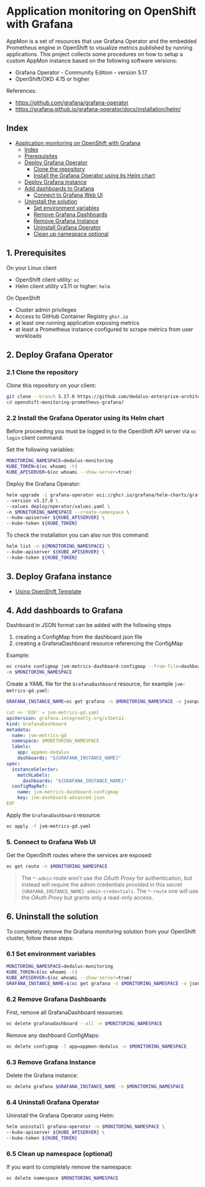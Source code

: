 # Application monitoring on OpenShift with Grafana
<!-- markdownlint-disable MD004 MD034 -->
AppMon is a set of resources that use Grafana Operator and the embedded Prometheus engine in OpenShift to visualize metrics published by running applications.
This project collects some procedures on how to setup a custom AppMon instance based on the following software versions:

* Grafana Operator - Community Edition - version 5.17
* OpenShift/OKD 4.15 or higher

References:

* <https://github.com/grafana/grafana-operator>
* <https://grafana.github.io/grafana-operator/docs/installation/helm/>

## Index

<!-- TOC -->

- [Application monitoring on OpenShift with Grafana](#application-monitoring-on-openshift-with-grafana)
    - [Index](#index)
    - [Prerequisites](#prerequisites)
    - [Deploy Grafana Operator](#deploy-grafana-operator)
        - [Clone the repository](#clone-the-repository)
        - [Install the Grafana Operator using its Helm chart](#install-the-grafana-operator-using-its-helm-chart)
    - [Deploy Grafana instance](#deploy-grafana-instance)
    - [Add dashboards to Grafana](#add-dashboards-to-grafana)
        - [Connect to Grafana Web UI](#connect-to-grafana-web-ui)
    - [Uninstall the solution](#uninstall-the-solution)
        - [Set environment variables](#set-environment-variables)
        - [Remove Grafana Dashboards](#remove-grafana-dashboards)
        - [Remove Grafana Instance](#remove-grafana-instance)
        - [Uninstall Grafana Operator](#uninstall-grafana-operator)
        - [Clean up namespace optional](#clean-up-namespace-optional)

<!-- /TOC -->

## 1. Prerequisites

On your Linux client

* OpenShift client utility: ```oc```
* Helm client utility v3.11 or higher: ```helm```

On OpenShift

* Cluster admin privileges
* Access to GitHub Container Registry `ghcr.io`
* at least one running application exposing metrics
* at least a Prometheus instance configured to scrape metrics from user workloads

## 2. Deploy Grafana Operator

### 2.1 Clone the repository

Clone this repository on your client:

```bash
git clone --branch 5.17.0 https://github.com/dedalus-enterprise-architect/openshift-monitoring-prometheus-grafana.git
cd openshift-monitoring-prometheus-grafana/
```

### 2.2 Install the Grafana Operator using its Helm chart

Before proceeding you must be logged in to the OpenShift API server via `oc login` client command.

Set the following variables:

```bash
MONITORING_NAMESPACE=dedalus-monitoring
KUBE_TOKEN=$(oc whoami -t)
KUBE_APISERVER=$(oc whoami --show-server=true)
```

Deploy the Grafana Operator:

```bash
helm upgrade -i grafana-operator oci://ghcr.io/grafana/helm-charts/grafana-operator \
--version v5.17.0 \ 
--values deploy/operator/values.yaml \
-n $MONITORING_NAMESPACE --create-namespace \
--kube-apiserver ${KUBE_APISERVER} \
--kube-token ${KUBE_TOKEN}
```

To check the installation you can also run this command:

```bash
helm list -n ${MONITORING_NAMESPACE} \
--kube-apiserver ${KUBE_APISERVER} \
--kube-token ${KUBE_TOKEN}
```

## 3. Deploy Grafana instance
- [Using OpenShift Template](/deploy/openshift-template/README.md)

## 4. Add dashboards to Grafana

Dashboard in JSON format can be added with the following steps
1. creating a ConfigMap from the dashboard json file
2. creating a GrafanaDashboard resource referencing the ConfigMap

Example:

```bash
oc create configmap jvm-metrics-dashboard-configmap --from-file=dashboards/jvm-dashboard-advanced.json \
-n $MONITORING_NAMESPACE
```

Create a YAML file for the `GrafanaDashboard` resource, for example `jvm-metrics-gd.yaml`:

```bash
GRAFANA_INSTANCE_NAME=oc get grafana -n $MONITORING_NAMESPACE -o jsonpath='{.items[0].metadata.name}'
```

```yaml
cat << 'EOF' > jvm-metrics-gd.yaml
apiVersion: grafana.integreatly.org/v1beta1
kind: GrafanaDashboard
metadata:
  name: jvm-metrics-gd
  namespace: $MONITORING_NAMESPACE
  labels:
    app: appmon-dedalus
    dashboards: "${GRAFANA_INSTANCE_NAME}"
spec:
  instanceSelector:
    matchLabels:
      dashboards: "${GRAFANA_INSTANCE_NAME}"
  configMapRef:
    name: jvm-metrics-dashboard-configmap
    key: jvm-dashboard-advanced.json
EOF
```

Apply the `GrafanaDashboard` resource:

```bash
oc apply -f jvm-metrics-gd.yaml
```

### 5. Connect to Grafana Web UI

Get the OpenShift routes where the services are exposed:

```bash
oc get route -n $MONITORING_NAMESPACE
```

> The `*-admin` route won't use the _OAuth Proxy_ for authentication, but instead will require the admin credentials provided in this secret
`{GRAFANA_INSTANCE_NAME}-admin-credentials`.
The `*-route` one will use the _OAuth Proxy_ but grants only a read-only access.

## 6. Uninstall the solution

To completely remove the Grafana monitoring solution from your OpenShift cluster, follow these steps:

### 6.1 Set environment variables

```bash
MONITORING_NAMESPACE=dedalus-monitoring
KUBE_TOKEN=$(oc whoami -t)
KUBE_APISERVER=$(oc whoami --show-server=true)
GRAFANA_INSTANCE_NAME=$(oc get grafana -n $MONITORING_NAMESPACE -o jsonpath='{.items[0].metadata.name}')
```

### 6.2 Remove Grafana Dashboards

First, remove all GrafanaDashboard resources:

```bash
oc delete grafanadashboard --all -n $MONITORING_NAMESPACE
```

Remove any dashboard ConfigMaps:

```bash
oc delete configmap -l app=appmon-dedalus -n $MONITORING_NAMESPACE
```

### 6.3 Remove Grafana Instance

Delete the Grafana instance:

```bash
oc delete grafana $GRAFANA_INSTANCE_NAME -n $MONITORING_NAMESPACE
```

### 6.4 Uninstall Grafana Operator

Uninstall the Grafana Operator using Helm:

```bash
helm uninstall grafana-operator -n $MONITORING_NAMESPACE \
--kube-apiserver ${KUBE_APISERVER} \
--kube-token ${KUBE_TOKEN}
```

### 6.5 Clean up namespace (optional)

If you want to completely remove the namespace:

```bash
oc delete namespace $MONITORING_NAMESPACE
```